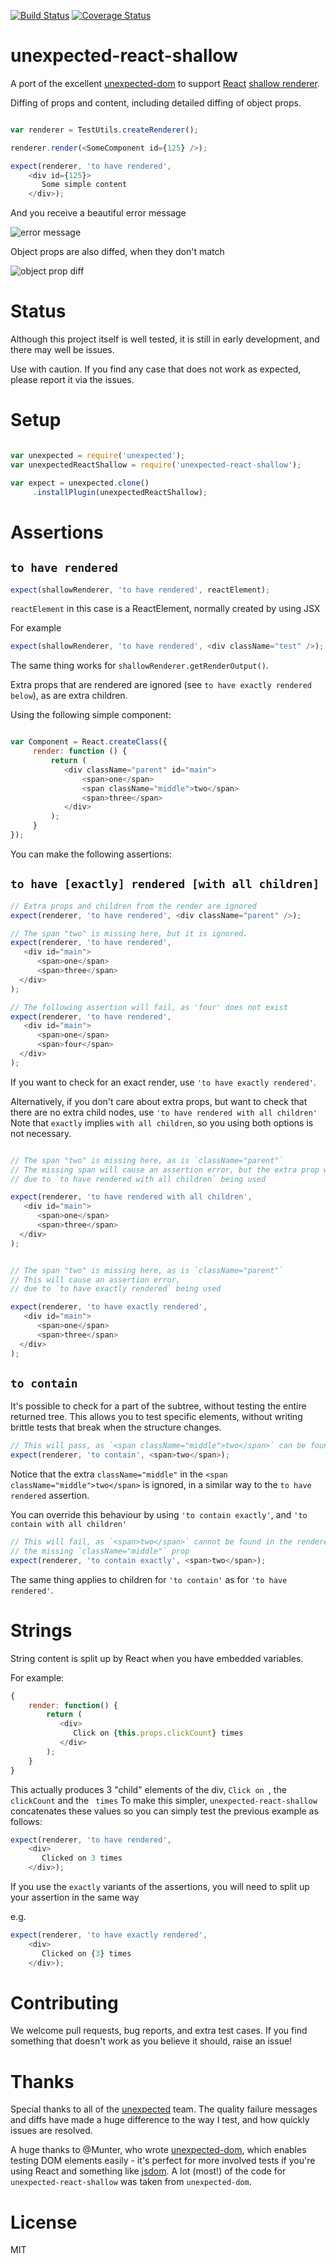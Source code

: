 [![Build Status](https://travis-ci.org/bruderstein/unexpected-react-shallow.svg?branch=master)](https://travis-ci.org/bruderstein/unexpected-react-shallow)
[![Coverage Status](https://coveralls.io/repos/bruderstein/unexpected-react-shallow/badge.svg?branch=master&service=github)](https://coveralls.io/github/bruderstein/unexpected-react-shallow?branch=master)
# unexpected-react-shallow

A port of the excellent [unexpected-dom](https://github.com/munter/unexpected-dom) to support
[React](http://reactjs.org) [shallow renderer](https://facebook.github.io/react/docs/test-utils.html#shallow-rendering).

Diffing of props and content, including detailed diffing of object props.

```js

var renderer = TestUtils.createRenderer();

renderer.render(<SomeComponent id={125} />);

expect(renderer, 'to have rendered',
    <div id={125}>
       Some simple content
    </div>);

```

And you receive a beautiful error message

![error message](https://raw.githubusercontent.com/bruderstein/unexpected-react-shallow/master/docs/error_diff.png)

Object props are also diffed, when they don't match

![object prop  diff](https://raw.githubusercontent.com/bruderstein/unexpected-react-shallow/master/docs/diff_prop.png)


# Status

Although this project itself is well tested, it is still in early development, and there may well be issues.

Use with caution.  If you find any case that does not work as expected, please report it via the issues.


# Setup

```js

var unexpected = require('unexpected');
var unexpectedReactShallow = require('unexpected-react-shallow');

var expect = unexpected.clone()
     .installPlugin(unexpectedReactShallow);

```

# Assertions

## `to have rendered`

```js
expect(shallowRenderer, 'to have rendered', reactElement);
```

`reactElement` in this case is a ReactElement, normally created by using JSX

For example

```js
expect(shallowRenderer, 'to have rendered', <div className="test" />);
```

The same thing works for `shallowRenderer.getRenderOutput()`.

Extra props that are rendered are ignored (see `to have exactly rendered below`), as
are extra children.

Using the following simple component:
```js

var Component = React.createClass({
     render: function () {
         return (
            <div className="parent" id="main">
                <span>one</span>
                <span className="middle">two</span>
                <span>three</span>
            </div>
         );
     }
});
```

You can make the following assertions:
## `to have [exactly] rendered [with all children]`

```js
// Extra props and children from the render are ignored
expect(renderer, 'to have rendered', <div className="parent" />);

// The span "two" is missing here, but it is ignored.
expect(renderer, 'to have rendered',
   <div id="main">
      <span>one</span>
      <span>three</span>
  </div>
);

// The following assertion will fail, as 'four' does not exist
expect(renderer, 'to have rendered',
   <div id="main">
      <span>one</span>
      <span>four</span>
  </div>
);
```

If you want to check for an exact render, use `'to have exactly rendered'`.

Alternatively, if you don't care about extra props, but want to check that there are no extra child nodes, use `'to have rendered with all children'`
Note that `exactly` implies `with all children`, so you using both options is not necessary.


```js

// The span "two" is missing here, as is `className="parent"`
// The missing span will cause an assertion error, but the extra prop will be ignored
// due to `to have rendered with all children` being used

expect(renderer, 'to have rendered with all children',
   <div id="main">
      <span>one</span>
      <span>three</span>
  </div>
);
```

```js

// The span "two" is missing here, as is `className="parent"`
// This will cause an assertion error,
// due to `to have exactly rendered` being used

expect(renderer, 'to have exactly rendered',
   <div id="main">
      <span>one</span>
      <span>three</span>
  </div>
);
```

## `to contain`

It's possible to check for a part of the subtree, without
testing the entire returned tree.  This allows you to test specific elements, without
writing brittle tests that break when the structure changes.

```js
// This will pass, as `<span className="middle">two</span>` can be found in the renderers output
expect(renderer, 'to contain', <span>two</span>);
```

Notice that the extra `className="middle"` in the `<span className="middle">two</span>` is ignored,
in a similar way to the `to have rendered` assertion.

You can override this behaviour by using `'to contain exactly'`, and `'to contain with all children'`


```js
// This will fail, as `<span>two</span>` cannot be found in the renderers output, due to
// the missing `className="middle"` prop
expect(renderer, 'to contain exactly', <span>two</span>);

```

The same thing applies to children for `'to contain'` as for `'to have rendered'`.

# Strings

String content is split up by React when you have embedded variables.

For example:

```js
{
    render: function() {
        return (
           <div>
              Click on {this.props.clickCount} times
           </div>
        );
    }
}
```

This actually produces 3 "child" elements of the div, `Click on `, the `clickCount` and the ` times`
To make this simpler, `unexpected-react-shallow` concatenates these values so you can simply test the
previous example as follows:

```js
expect(renderer, 'to have rendered',
    <div>
       Clicked on 3 times
    </div>);
```

If you use the `exactly` variants of the assertions, you will need to split up your assertion in the same way

e.g.
```js
expect(renderer, 'to have exactly rendered',
    <div>
       Clicked on {3} times
    </div>);
```

# Contributing

We welcome pull requests, bug reports, and extra test cases. If you find something that doesn't work
as you believe it should, raise an issue!

# Thanks

Special thanks to all of the [unexpected](http://github.com/unexpectedjs) team. The quality failure
messages and diffs have made a huge difference to the way I test, and how quickly issues are resolved.

A huge thanks to @Munter, who wrote [unexpected-dom](http://github.com/munter/unexpected-dom), which enables
testing DOM elements easily - it's perfect for more involved tests if you're using React and something
like [jsdom](https://github.com/tmpvar/jsdom).  A lot (most!) of the code for `unexpected-react-shallow` was
taken from `unexpected-dom`.


# License

MIT

